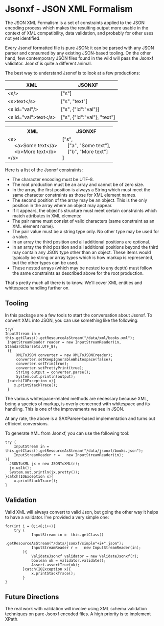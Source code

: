 # Jsonxf - JSON XML Formalism

The JSON XML Formalism is a set of constraints applied to the JSON encoding process which makes the resulting output
more usable in the context of XML compatibility, data validation, and probably for other uses not yet identified. 

Every Jsonxf formatted file is pure JSON: it can be parsed with any JSON parser and consumed by any existing JSON-based tooling. On the other hand, few contemporary JSON files found in the wild will pass the Jsonxf validator. 
Jsonxf is quite a different animal.

The best way to understand Jsonxf is to look at a few productions:

| XML                             | JSONXF                      | 
| --------------------            |-----------------------------|
| &lt;s/&gt;                      | ["s"]                       |
| &lt;s&gt;text&lt;/s&gt;         | ["s", "text"]               |
| &lt;s id="val"/&gt;             | ["s", {"id":"val"}]         |
| &lt;s id="val"&gt;text&lt;/s&gt;| ["s", {"id":"val"}, "text"] |


<table>
<tr><th>XML</th><th>JSONXF</th></tr>
<tr><td>
 &lt;s&gt; <br/>                          
 &nbsp;&nbsp;&nbsp;&nbsp; &lt;a&gt;Some text&lt;/a&gt; <br/>      
 &nbsp;&nbsp;&nbsp;&nbsp; &lt;b&gt;More text&lt;/b&gt; <br/>      
 &lt;/s&gt;  <br/>                    
 </td><td>
 ["s", <br/>
 &nbsp;&nbsp;&nbsp;&nbsp;["a", "Some text"],<br/>
 &nbsp;&nbsp;&nbsp;&nbsp;["b", "More text"] <br/>
 ] <br/>
 </td></tr>
 </table>
 
 Here is a list of the Jsonxf constraints:
 
  - The character encoding must be UTF-8.
  - The root production must be an array and cannot be of zero size.
  - In the array, the first position is always a String which must meet the same character constraints as those for XML element names.
  - The second position of the array may be an object. This is the only position in the array where an object may appear.
  - If it appears, the object's structure must meet certain constraints which match attributes in XML elements:
  - The pair name must consist of valid characters (same constraint as an XML element name).
  - The pair value must be a string type only. No other type may be used for a value.
  - In an array the third position and all additional positions are optional. 
  - In an array the third position and all additional positions beyond the third may contain any JSON type other 
than an object. These items would typically be string or array types which is how markup is represented, but
the other types can be used. 
  - These nested arrays (which may be nested to any depth) must follow the same constraints as described 
above for the root production. 

That's pretty much all there is to know. We'll cover XML entities and whitespace handling further on. 

## Tooling

In this package are a few tools to start the conversation about Jsonxf. To convert XML into JSON, you can use
something like the following:

    try(
    InputStream in = this.getClass().getResourceAsStream("/data/xml/books.xml");
	 InputStreamReader reader = new InputStreamReader(in, StandardCharsets.UTF_8);
	 ){
	     XMLToJSON converter = new XMLToJSON(reader);
	     converter.setKeepIgnorableWhitespace(false);
	     converter.setTrim(true);
	     converter.setPrettyPrint(true);
	     String output = converter.parse();
	     System.out.println(output);
	 }catch(IOException x){
		x.printStackTrace();
	 }
	 
The various whitespace-related methods are necessary because XML, being a species of markup, is overly concerned
with whitespace and its handling. This is one of the improvements we see in JSON. 

At any rate, the above is a SAXParser-based implementation and turns out efficient conversions.

To generate XML from Jsonxf, you can use the following tool:

    try (
		InputStream in = this.getClass().getResourceAsStream("/data/jsonxf/books.json");
		InputStreamReader r =	new InputStreamReader(in);
	){
	  JSONToXML jx = new JSONToXML(r);
	  jx.walk();
	  System.out.println(jx.pretty());
	}catch(IOException x){
		x.printStackTrace();
	}

## Validation

Valid XML will always convert to valid Json, but going the other way it helps to have a validator. I've provided
a very simple one:

	for(int i = 0;i<8;i++){
		try (
				InputStream in =  this.getClass()
				     .getResourceAsStream("/data/jsonxf/simple"+i+".json");
				InputStreamReader r =	new InputStreamReader(in);
			){
				ValidateJsonxf validator = new ValidateJsonxf(r);
				boolean ok = validator.validate();
				Assert.assertTrue(ok);
			}catch(IOException x){
				x.printStackTrace();
			}
	}

## Future Directions

The real work with validation will involve using XML schema validation techniques on pure Jsonxf encoded files. A high
priority is to implement XPath.




